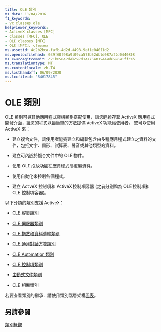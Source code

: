 ```yaml
---
title: OLE 類別
ms.date: 11/04/2016
f1_keywords:
- vc.classes.ole
helpviewer_keywords:
- ActiveX classes [MFC]
- classes [MFC], OLE
- OLE classes [MFC]
- OLE [MFC], classes
ms.assetid: 4c2b2bca-fafb-4d2d-8498-9ed1e04011d2
ms.openlocfilehash: 039f60f98a9109ca578b52db7d087a22d0440808
ms.sourcegitcommit: c21b05042debc97d14875e019ee9d698691ffc0b
ms.translationtype: MT
ms.contentlocale: zh-TW
ms.lasthandoff: 06/09/2020
ms.locfileid: "84617845"
---
```

# <a name="ole-classes"></a>OLE 類別

OLE 類別可與其他應用程式架構類別搭配使用，讓您輕鬆存取 ActiveX 應用程式開發介面，讓您的程式以最簡單的方法提供 ActiveX 功能給使用者。 您可以使用 ActiveX 來：

- 建立複合文件，讓使用者能夠建立和編輯包含由多種應用程式建立之資料的文件，包括文字、圖形、試算表、聲音或其他類型的資料。

- 建立可內嵌於複合文件中的 OLE 物件。

- 使用 OLE 拖放功能在應用程式間複製資料。

- 使用自動化來控制各個程式。

- 建立 ActiveX 控制項和 ActiveX 控制項容器 (之前分別稱為 OLE 控制項和 OLE 控制項容器)。

以下分類的類別支援 ActiveX：

- [OLE 容器類別](ole-container-classes.md)

- [OLE 伺服器類別](ole-server-classes.md)

- [OLE 拖放和資料傳輸類別](ole-drag-and-drop-and-data-transfer-classes.md)

- [OLE 通用對話方塊類別](ole-common-dialog-classes.md)

- [OLE Automation 類別](ole-automation-classes.md)

- [OLE 控制項類別](ole-control-classes.md)

- [主動式文件類別](active-document-classes.md)

- [OLE 相關類別](ole-related-classes.md)

若要查看類別的繼承，請使用類別階層架構[圖表](hierarchy-chart.md)。

## <a name="see-also"></a>另請參閱

[類別概觀](class-library-overview.md)
